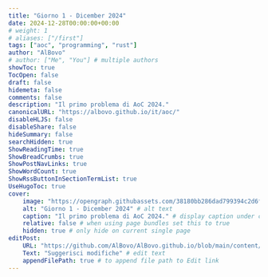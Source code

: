 ```yaml
---
title: "Giorno 1 - Dicember 2024"
date: 2024-12-28T00:00:00+00:00
# weight: 1
# aliases: ["/first"]
tags: ["aoc", "programming", "rust"]
author: "AlBovo"
# author: ["Me", "You"] # multiple authors
showToc: true
TocOpen: false
draft: false
hidemeta: false
comments: false
description: "Il primo problema di AoC 2024."
canonicalURL: "https://albovo.github.io/it/aoc/"
disableHLJS: false
disableShare: false
hideSummary: false
searchHidden: true
ShowReadingTime: true
ShowBreadCrumbs: true
ShowPostNavLinks: true
ShowWordCount: true
ShowRssButtonInSectionTermList: true
UseHugoToc: true
cover:
    image: "https://opengraph.githubassets.com/38180bb286dad799394c2d6fd4a7d574aacfb5d6f578590bb26111ca78808a51/AlBovo/AdventOfCode" # image path/url
    alt: "Giorno 1 - Dicember 2024" # alt text
    caption: "Il primo problema di AoC 2024." # display caption under cover
    relative: false # when using page bundles set this to true
    hidden: true # only hide on current single page
editPost:
    URL: "https://github.com/AlBovo/AlBovo.github.io/blob/main/content/it"
    Text: "Suggerisci modifiche" # edit text
    appendFilePath: true # to append file path to Edit link
---
```


